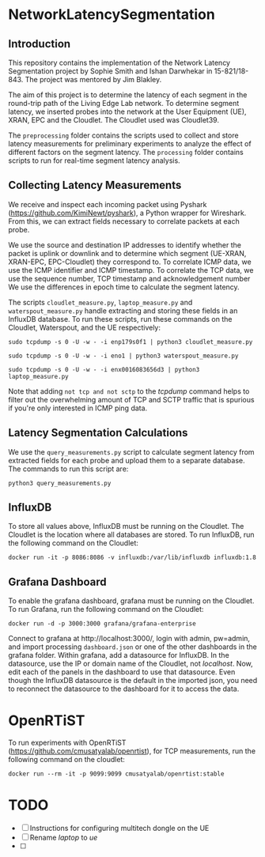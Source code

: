 # NetworkLatencySegmentation

## Introduction
This repository contains the implementation of the Network Latency Segmentation project by Sophie Smith and Ishan Darwhekar in 15-821/18-843. The project was mentored by Jim Blakley. 

The aim of this project is to determine the latency of each segment in the round-trip path of the Living Edge Lab network. To determine segment latency, we inserted probes into the network at the User Equipment (UE), XRAN, EPC and the Cloudlet. The Cloudlet used was Cloudlet39. 

The `preprocessing` folder contains the scripts used to collect and store latency measurements for preliminary experiments to analyze the effect of different factors on the segment latency. The `processing` folder contains scripts to run for real-time segment latency analysis.

## Collecting Latency Measurements
We receive and inspect each incoming packet using Pyshark (https://github.com/KimiNewt/pyshark), a Python wrapper for Wireshark. From this, we can extract fields necessary to correlate packets at each probe. 

We use the source and destination IP addresses to identify whether the packet is uplink or downlink and to determine which segment (UE-XRAN, XRAN-EPC, EPC-Cloudlet) they correspond to. To correlate ICMP data, we use the ICMP identifier and ICMP timestamp. To correlate the TCP data, we use the sequence number, TCP timestamp and acknowledgement number We use the differences in epoch time to calculate the segment latency. 

The scripts `cloudlet_measure.py`, `laptop_measure.py` and `waterspout_measure.py` handle extracting and storing these fields in an InfluxDB database. To run these scripts, run these commands on the Cloudlet, Waterspout, and the UE respectively:

```
sudo tcpdump -s 0 -U -w - -i enp179s0f1 | python3 cloudlet_measure.py

sudo tcpdump -s 0 -U -w - -i eno1 | python3 waterspout_measure.py

sudo tcpdump -s 0 -U -w - -i enx0016083656d3 | python3 laptop_measure.py
```

Note that adding ```not tcp and not sctp``` to the *tcpdump* command helps to filter out the overwhelming amount of  TCP and SCTP traffic that is spurious if you're only interested in ICMP ping data.

## Latency Segmentation Calculations
We use the `query_measurements.py` script to calculate segment latency from extracted fields for each probe and upload them to a separate database. The commands to run this script are: 

```
python3 query_measurements.py 
```

## InfluxDB
To store all values above, InfluxDB must be running on the Cloudlet. The Cloudlet is the location where all databases are stored. To run InfluxDB, run the following command on the Cloudlet:

```
docker run -it -p 8086:8086 -v influxdb:/var/lib/influxdb influxdb:1.8
```

## Grafana Dashboard
To enable the grafana dashboard, grafana must be running on the Cloudlet. To run Grafana, run the following command on the Cloudlet:

```
docker run -d -p 3000:3000 grafana/grafana-enterprise
```
Connect to grafana at http://localhost:3000/, login with admin, pw=admin, and import processing `dashboard.json` or one of the other dashboards in the grafana folder. Within grafana, add a datasource for InfluxDB. In the datasource, use the IP or domain name of the Cloudlet, not *localhost*. Now, edit each of the panels in the dashboard to use that datasource. Even though the InfluxDB datasource is the default in the imported json, you need to reconnect the datasource to the dashboard for it to access the data.

# OpenRTiST
To run experiments with OpenRTiST (https://github.com/cmusatyalab/openrtist), for TCP measurements, run the following command on the cloudlet:

```
docker run --rm -it -p 9099:9099 cmusatyalab/openrtist:stable
```
# TODO

- [ ] Instructions for configuring multitech dongle on the UE
- [ ] Rename *laptop* to *ue*
- [ ] 
